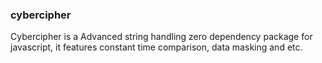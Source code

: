 ### cybercipher
Cybercipher is a Advanced string handling zero dependency package for javascript, it features constant time comparison, data masking and etc.
